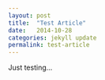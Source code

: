 ```yaml
---
layout: post
title:  "Test Article"
date:   2014-10-28
categories: jekyll update
permalink: test-article
---
```


Just testing…
